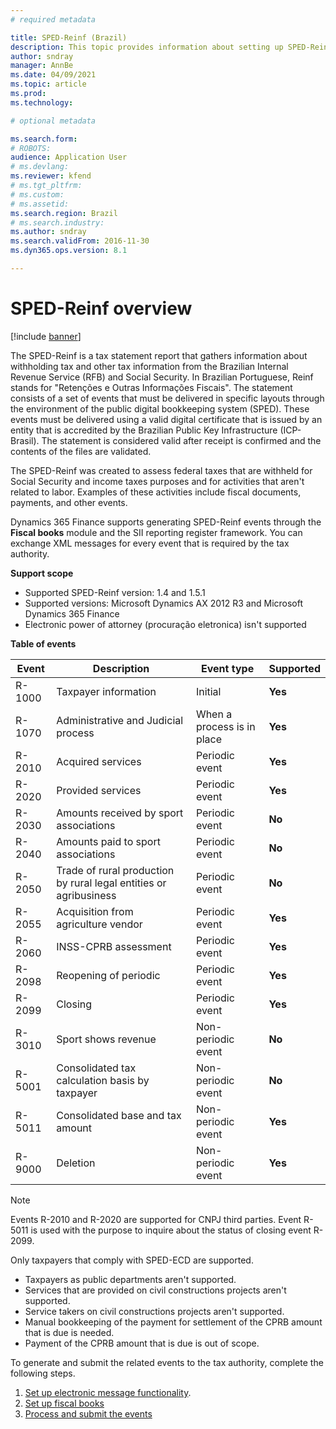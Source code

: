 ```yaml
---
# required metadata

title: SPED-Reinf (Brazil)
description: This topic provides information about setting up SPED-Reinf events using Fiscal books and the electronic message framework.
author: sndray
manager: AnnBe
ms.date: 04/09/2021
ms.topic: article
ms.prod: 
ms.technology: 

# optional metadata

ms.search.form: 
# ROBOTS: 
audience: Application User
# ms.devlang: 
ms.reviewer: kfend
# ms.tgt_pltfrm: 
# ms.custom: 
# ms.assetid: 
ms.search.region: Brazil
# ms.search.industry: 
ms.author: sndray
ms.search.validFrom: 2016-11-30
ms.dyn365.ops.version: 8.1

---
```


# SPED-Reinf overview 

[!include [banner](../includes/banner.md)]


The SPED-Reinf is a tax statement report that gathers information about withholding tax and other tax information from the Brazilian Internal Revenue Service (RFB) and Social Security. In Brazilian Portuguese, Reinf stands for "Retenções e Outras Informações Fiscais". The statement consists of a set of events that must be delivered in specific layouts through the environment of the public digital bookkeeping system (SPED). These events must be delivered using a valid digital certificate that is issued by an entity that is accredited by the Brazilian Public Key Infrastructure (ICP-Brasil). The statement is considered valid after receipt is confirmed and the contents of the files are validated.

The SPED-Reinf was created to assess federal taxes that are withheld for Social Security and income taxes purposes and for activities that aren't related to labor. Examples of these activities include fiscal documents, payments, and other events.

Dynamics 365 Finance supports generating SPED-Reinf events through the **Fiscal books** module and the SII reporting register framework. You can exchange XML messages for every event that is required by the tax authority.

**Support scope**

- Supported SPED-Reinf version: 1.4 and 1.5.1
- Supported versions: Microsoft Dynamics AX 2012 R3 and Microsoft Dynamics 365 Finance
- Electronic power of attorney (procuração eletronica) isn't supported

**Table of events**

| Event | Description | Event type | Supported |
|-|-|-|-|
| R-1000     | Taxpayer information | Initial | **Yes** |
| R-1070     | Administrative and Judicial process | When a process is in place | **Yes** |
| R-2010     | Acquired services | Periodic event | **Yes** |
| R-2020     | Provided services | Periodic event | **Yes** |
| R-2030     | Amounts received by sport associations | Periodic event | **No** |
| R-2040     | Amounts paid to sport associations | Periodic event | **No** |
| R-2050     | Trade of rural production by rural legal entities or agribusiness | Periodic event | **No** |
| R-2055     | Acquisition from agriculture vendor | Periodic event | **Yes** |
| R-2060     | INSS-CPRB assessment | Periodic event | **Yes** |
| R-2098     | Reopening of periodic | Periodic event | **Yes** |
| R-2099     | Closing | Periodic event | **Yes** |
| R-3010     | Sport shows revenue | Non-periodic event | **No** |
| R-5001     | Consolidated tax calculation basis by taxpayer | Non-periodic event | **No** |
| R-5011     | Consolidated base and tax amount | Non-periodic event | **Yes** |
| R-9000     | Deletion | Non-periodic event | **Yes** |

> [!NOTE]
> Events R-2010 and R-2020 are supported for CNPJ third parties. Event R-5011 is used with the purpose to inquire about the status of closing event R-2099.


Only taxpayers that comply with SPED-ECD are supported.
- Taxpayers as public departments aren't supported.
- Services that are provided on civil constructions projects aren't supported.
- Service takers on civil constructions projects aren't supported.
- Manual bookkeeping of the payment for settlement of the CPRB amount that is due is needed.
- Payment of the CPRB amount that is due is out of scope.

To generate and submit the related events to the tax authority, complete the following steps.

1. [Set up electronic message functionality](latam-bra-sped-reinf-electronic-messages.md). 
2. [Set up fiscal books](latam-bra-sped-reinf-setup-fiscal-books.md)
3. [Process and submit the events](latam-bra-sped-reinf.md)




